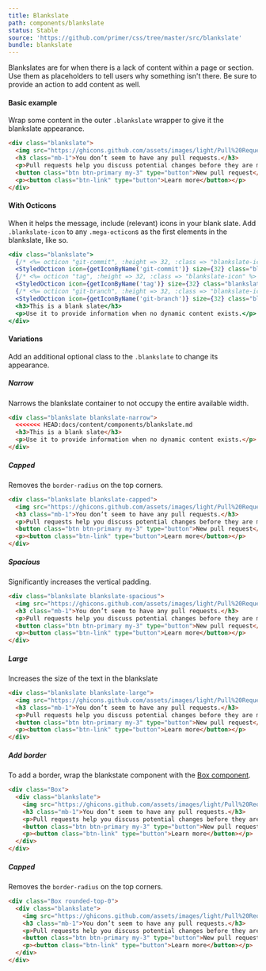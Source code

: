 ```yaml
---
title: Blankslate
path: components/blankslate
status: Stable
source: 'https://github.com/primer/css/tree/master/src/blankslate'
bundle: blankslate
---
```


Blankslates are for when there is a lack of content within a page or section. Use them as placeholders to tell users why something isn't there. Be sure to provide an action to add content as well.

#### Basic example

Wrap some content in the outer `.blankslate` wrapper to give it the blankslate appearance.

```html live
<div class="blankslate">
  <img src="https://ghicons.github.com/assets/images/light/Pull%20Request.png" alt="" class="mb-3" />
  <h3 class="mb-1">You don’t seem to have any pull requests.</h3>
  <p>Pull requests help you discuss potential changes before they are merged into the base branch.</p>
  <button class="btn btn-primary my-3" type="button">New pull request</button>
  <p><button class="btn-link" type="button">Learn more</button></p>
</div>
```

#### With Octicons

When it helps the message, include (relevant) icons in your blank slate. Add `.blankslate-icon` to any `.mega-octicon`s as the first elements in the blankslate, like so.

```jsx live
<div class="blankslate">
  {/* <%= octicon "git-commit", :height => 32, :class => "blankslate-icon" %> */}
  <StyledOcticon icon={getIconByName('git-commit')} size={32} class="blankslate-icon" />
  {/* <%= octicon "tag", :height => 32, :class => "blankslate-icon" %> */}
  <StyledOcticon icon={getIconByName('tag')} size={32} class="blankslate-icon" />
  {/* <%= octicon "git-branch", :height => 32, :class => "blankslate-icon" %> */}
  <StyledOcticon icon={getIconByName('git-branch')} size={32} class="blankslate-icon" />
  <h3>This is a blank slate</h3>
  <p>Use it to provide information when no dynamic content exists.</p>
</div>
```

#### Variations

Add an additional optional class to the `.blankslate` to change its appearance.

##### Narrow

Narrows the blankslate container to not occupy the entire available width.

```html live
<div class="blankslate blankslate-narrow">
  <<<<<<< HEAD:docs/content/components/blankslate.md
  <h3>This is a blank slate</h3>
  <p>Use it to provide information when no dynamic content exists.</p>
</div>
```

##### Capped

Removes the `border-radius` on the top corners.

```html live
<div class="blankslate blankslate-capped">
  <img src="https://ghicons.github.com/assets/images/light/Pull%20Request.png" alt="" class="mb-3" />
  <h3 class="mb-1">You don’t seem to have any pull requests.</h3>
  <p>Pull requests help you discuss potential changes before they are merged into the base branch.</p>
  <button class="btn btn-primary my-3" type="button">New pull request</button>
  <p><button class="btn-link" type="button">Learn more</button></p>
</div>
```

##### Spacious

Significantly increases the vertical padding.

```html live
<div class="blankslate blankslate-spacious">
  <img src="https://ghicons.github.com/assets/images/light/Pull%20Request.png" alt="" class="mb-3" />
  <h3 class="mb-1">You don’t seem to have any pull requests.</h3>
  <p>Pull requests help you discuss potential changes before they are merged into the base branch.</p>
  <button class="btn btn-primary my-3" type="button">New pull request</button>
  <p><button class="btn-link" type="button">Learn more</button></p>
</div>
```

##### Large

Increases the size of the text in the blankslate

```html live
<div class="blankslate blankslate-large">
  <img src="https://ghicons.github.com/assets/images/light/Pull%20Request.png" alt="" class="mb-3" />
  <h3 class="mb-1">You don’t seem to have any pull requests.</h3>
  <p>Pull requests help you discuss potential changes before they are merged into the base branch.</p>
  <button class="btn btn-primary my-3" type="button">New pull request</button>
  <p><button class="btn-link" type="button">Learn more</button></p>
</div>
```

##### Add border

To add a border, wrap the blankstate component with the [Box component](/css/components/box).

```html
<div class="Box">
  <div class="blankslate">
    <img src="https://ghicons.github.com/assets/images/light/Pull%20Request.png" alt="" class="mb-3" />
    <h3 class="mb-1">You don’t seem to have any pull requests.</h3>
    <p>Pull requests help you discuss potential changes before they are merged into the base branch.</p>
    <button class="btn btn-primary my-3" type="button">New pull request</button>
    <p><button class="btn-link" type="button">Learn more</button></p>
  </div>
</div>
```

##### Capped

Removes the `border-radius` on the top corners.

```html
<div class="Box rounded-top-0">
  <div class="blankslate">
    <img src="https://ghicons.github.com/assets/images/light/Pull%20Request.png" alt="" class="mb-3" />
    <h3 class="mb-1">You don’t seem to have any pull requests.</h3>
    <p>Pull requests help you discuss potential changes before they are merged into the base branch.</p>
    <button class="btn btn-primary my-3" type="button">New pull request</button>
    <p><button class="btn-link" type="button">Learn more</button></p>
  </div>
</div>
```

